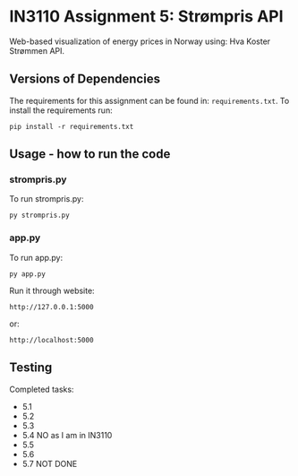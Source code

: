 # IN3110 Assignment 5: Strømpris API

Web-based visualization of energy prices in Norway using: Hva Koster Strømmen API.

## Versions of Dependencies

The requirements for this assignment can be found in: `requirements.txt`. To install the requirements run:

```
pip install -r requirements.txt
```

## Usage - how to run the code

### strompris.py

To run strompris.py:

```
py strompris.py
```

### app.py

To run app.py:

```
py app.py
```

Run it through website:

```
http://127.0.0.1:5000
```

or:

```
http://localhost:5000
```

## Testing

Completed tasks:

- 5.1
- 5.2
- 5.3
- 5.4 NO as I am in IN3110
- 5.5
- 5.6
- 5.7 NOT DONE
